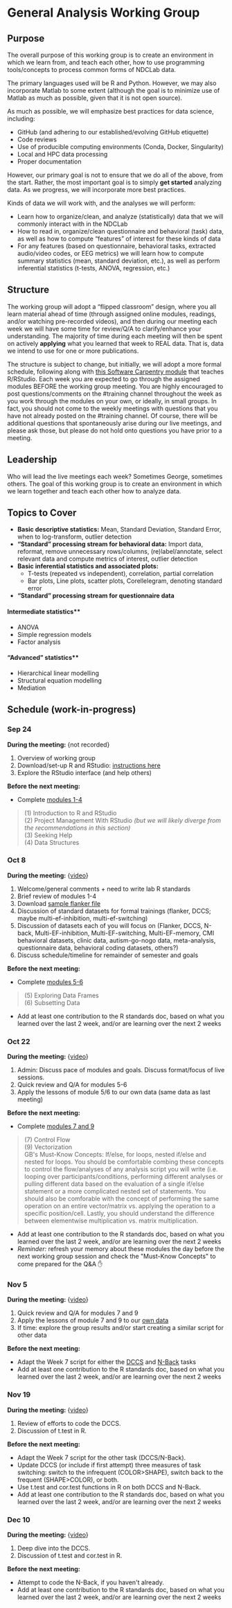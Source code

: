 # General Analysis Working Group
 
## Purpose
 
The overall purpose of this working group is to create an environment in which we learn from, and teach each other, how to use programming tools/concepts to process common forms of NDCLab data.
 
The primary languages used will be R and Python. However, we may also incorporate Matlab to some extent (although the goal is to minimize use of Matlab as much as possible, given that it is not open source).
 
As much as possible, we will emphasize best practices for data science, including:
 
* GitHub (and adhering to our established/evolving GitHub etiquette)
* Code reviews
* Use of producible computing environments (Conda, Docker, Singularity)
* Local and HPC data processing
* Proper documentation
 
However, our primary goal is not to ensure that we do all of the above, from the start. Rather, the most important goal is to simply **get started** analyzing data. As we progress, we will incorporate more best practices.
 
Kinds of data we will work with, and the analyses we will perform:
 
* Learn how to organize/clean, and analyze (statistically) data that we will commonly interact with in the NDCLab
* How to read in, organize/clean questionnaire and behavioral (task) data, as well as how to compute “features” of interest for these kinds of data
* For any features (based on questionnaire, behavioral tasks, extracted audio/video codes, or EEG metrics) we will learn how to compute summary statistics (mean, standard deviation, etc.), as well as perform inferential statistics (t-tests, ANOVA, regression, etc.)
 

## Structure
 
The working group will adopt a “flipped classroom” design, where you all learn material ahead of time (through assigned online modules, readings, and/or watching pre-recorded videos), and then during our meeting each week we will have some time for review/Q/A to clarify/enhance your understanding. The majority of time during each meeting will then be spent on actively **applying** what you learned that week to REAL data. That is, data we intend to use for one or more publications.
 
The structure is subject to change, but initially, we will adopt a more formal schedule, following along with [this Software Carpentry module](https://swcarpentry.github.io/r-novice-gapminder/) that teaches R/RStudio. Each week you are expected to go through the assigned modules BEFORE the working group meeting. You are highly encouraged to post questions/comments on the #training channel throughout the week as you work through the modules on your own, or ideally, in small groups. In fact, you should not come to the weekly meetings with questions that you have not already posted on the #training channel. Of course, there will be additional questions that spontaneously arise during our live meetings, and please ask those, but please do not hold onto questions you have prior to a meeting.
 

## Leadership
 
Who will lead the live meetings each week? Sometimes George, sometimes others. The goal of this working group is to create an environment in which we learn together and teach each other how to analyze data.
 
## Topics to Cover
* **Basic descriptive statistics:** Mean, Standard Deviation, Standard Error, when to log-transform, outlier detection
* **“Standard” processing stream for behavioral data:** Import data, reformat, remove unnecessary rows/columns, (re)label/annotate, select relevant data and compute metrics of interest, outlier detection
* **Basic inferential statistics and associated plots:**
    * T-tests (repeated vs independent), correlation, partial correlation
    * Bar plots, Line plots, scatter plots, Corellelegram, denoting standard error
* **“Standard” processing stream for questionnaire data**

#### Intermediate statistics**
* ANOVA
* Simple regression models
* Factor analysis

#### “Advanced” statistics**
* Hierarchical linear modelling
* Structural equation modelling
* Mediation


## Schedule (work-in-progress)
 
### Sep 24
**During the meeting:**
{not recorded}
1. Overview of working group
2. Download/set-up R and RStudio: [instructions here](https://swcarpentry.github.io/r-novice-gapminder/setup.html)
3. Explore the RStudio interface (and help others)

**Before the next meeting:**
* Complete [modules 1-4](https://swcarpentry.github.io/r-novice-gapminder/)
> (1) Introduction to R and RStudio</br>
> (2) Project Management With RStudio _(but we will likely diverge from the recommendations in this section)_</br>
> (3) Seeking Help</br>
> (4) Data Structures
 
### Oct 8
**During the meeting:**
{[video](https://youtu.be/BdZvJjEDgBw)}
1. Welcome/general comments + need to write lab R standards
2. Brief review of modules 1-4
3. Download [sample flanker file](4_ft-flanker-o_s1_r1_e1_2021-06-28_17h09.58.017.csv)
4. Discussion of standard datasets for formal trainings (flanker, DCCS; maybe multi-ef-inhibition, multi-ef-switching)
5. Discussion of datasets each of you will focus on (Flanker, DCCS, N-back, Multi-EF-inhibition, Multi-EF-switching, Multi-EF-memory, CMI behavioral datasets, clinic data, autism-go-nogo data, meta-analysis, questionnaire data, behavioral coding datasets, others?)
6. Discuss schedule/timeline for remainder of semester and goals

**Before the next meeting:**
* Complete [modules 5-6](https://swcarpentry.github.io/r-novice-gapminder/)

> (5) Exploring Data Frames</br>
> (6) Subsetting Data
* Add at least one contribution to the R standards doc, based on what you learned over the last 2 week, and/or are learning over the next 2 weeks
 
### Oct 22
**During the meeting:**
{[video](https://youtu.be/jcR8bbFXrWE)}
1. Admin: Discuss pace of modules and goals. Discuss format/focus of live sessions.
2. Quick review and Q/A for modules 5-6
3. Apply the lessons of module 5/6 to our own data (same data as last meeting)

**Before the next meeting:**
* Complete [modules 7 and 9](https://swcarpentry.github.io/r-novice-gapminder/)
> (7) Control Flow</br>
> (9) Vectorization</br>
> GB's Must-Know Concepts: If/else, for loops, nested if/else and nested for loops. You should be comfortable combing these concepts to control the flow/analyses of any analysis script you will write (i.e. looping over participants/conditions, performing different analyses or pulling different data based on the evaluation of a single if/else statement or a more complicated nested set of statements. You should also be comforable with the concept of performing the same operation on an entire vector/matrix vs. applying the operation to a specific position/cell. Lastly, you should understand the difference between elementwise multiplication vs. matrix multiplication.
> 
* Add at least one contribution to the R standards doc, based on what you learned over the last 2 week, and/or are learning over the next 2 weeks
* _Reminder:_ refresh your memory about these modules the day before the next working group session and check the "Must-Know Concepts" to come prepared for the Q&A :raised_hand:

### Nov 5
**During the meeting:**
{[video](https://fiu.zoom.us/rec/share/BhlGENEd505jaAGrMR0z57nhAgU1zbkn8K096rz8X22M6QPASYywAD9Ele5pfhnG.tLzPto5Pc2VO7vxR?startTime=1636118308000)}
1. Quick review and Q/A for modules 7 and 9
2. Apply the lessons of module 7 and 9 to our [own data](https://drive.google.com/file/d/1n-3BoSPBkYQmAjs9YrD4LEwz2dILRsDX/view?usp=sharing)
3. If time: explore the group results and/or start creating a similar script for other data

**Before the next meeting:**
* Adapt the Week 7 script for either the [DCCS](dccs-coding.md) and [N-Back](n-back-coding.md) tasks
* Add at least one contribution to the R standards doc, based on what you learned over the last 2 week, and/or are learning over the next 2 weeks

### Nov 19
**During the meeting:**
{[video](https://fiu.zoom.us/rec/share/r-pACWJd5MWZFdt0_fteCEjZVQM_krcc0bCQ8XpNSpcUNJc1WyycfVA_zni6Hc4S.AS1RHf7_-coYwKMY?startTime=1637330940000)}
1. Review of efforts to code the DCCS.
2. Discussion of t.test in R.

**Before the next meeting:**
* Adapt the Week 7 script for the other task (DCCS/N-Back).
* Update DCCS (or include if first attempt) three measures of task switching: switch to the infrequent (COLOR>SHAPE), switch back to the frequent (SHAPE>COLOR), or both.
* Use t.test and cor.test functions in R on both DCCS and N-Back.
* Add at least one contribution to the R standards doc, based on what you learned over the last 2 week, and/or are learning over the next 2 weeks
 
### Dec 10
**During the meeting:**
{[video](https://fiu.zoom.us/rec/share/aga2tZI3Cx7D-IaEkKIwy8_P8XO3Z7pKp1g4Cu3Tx_kv8OiNex_FpRUjKOxYXJYK.AA9s4WiObq4bHaaI?startTime=1639145555000)}
1. Deep dive into the DCCS.
2. Discussion of t.test and cor.test in R.

**Before the next meeting:**
* Attempt to code the N-Back, if you haven't already.
* Add at least one contribution to the R standards doc, based on what you learned over the last 2 week, and/or are learning over the next 2 weeks
